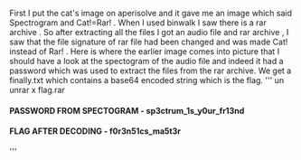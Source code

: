 First I put the cat's image on aperisolve and it gave me an image which said Spectrogram and Cat!=Rar! . When I used binwalk I saw there is a rar archive . So after extracting all the files I got an audio file and rar archive , I saw that the file signature of rar file had been changed and was made Cat! instead of Rar! . Here is where the earlier image comes into picture that I should have a look at the spectogram of the audio file and indeed it had a password which was used to extract the files from the rar archive. We get a finally.txt which contains a base64 encoded string which is the flag. 
'''
un unrar x flag.rar  
#### PASSWORD FROM SPECTOGRAM - sp3ctrum_1s_y0ur_fr13nd ####
#### FLAG AFTER DECODING  - f0r3n51cs_ma5t3r ####
'''
